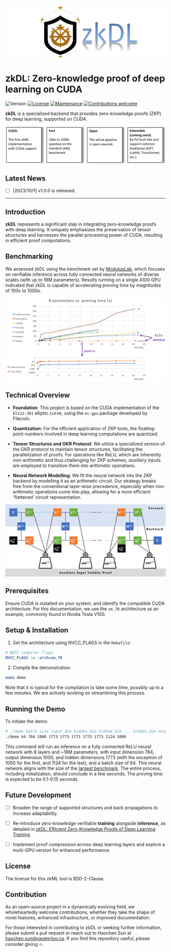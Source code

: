 ![logo](./images/logo.png)
# zkDL: Zero-knowledge proof of deep learning on CUDA
![Version](https://img.shields.io/badge/Version-v1.0.0-blue) [![License](https://img.shields.io/badge/License-BSD_2--Clause-orange.svg)](https://opensource.org/licenses/BSD-2-Clause) [![Maintenance](https://img.shields.io/badge/Maintained%3F-yes-green.svg)](https://github.com/SafeAILab/zkdl/issues) [![Contributions welcome](https://img.shields.io/badge/Contributions-welcome-brightgreen.svg?style=flat)](https://github.com/SafeAILab/zkdl/pulls)

**zkDL** is a specialized backend that provides zero-knowledge proofs (ZKP) for deep learning, supported on CUDA.

![highlight](./images/highlight.png)

## Latest News
- [ ] [2023/10/1] v1.0.0 is released.

---

## Introduction

**zkDL** represents a significant step in integrating zero-knowledge proofs with deep learning. It uniquely emphasizes the preservation of tensor structures and harnesses the parallel processing power of CUDA, resulting in efficient proof computations.

## Benchmarking

We assessed zkDL using the benchmark set by [ModulusLab](https://medium.com/@ModulusLabs/chapter-5-the-cost-of-intelligence-da26dbf93307), which focuses on verifiable inference across fully connected neural networks of diverse scales (with up to 18M parameters). Results running on a single A100 GPU indicated that zkDL is capable of accelerating proving time by magnitudes of 100x to 1000x.

<div align="center">
	<img src="./images/benchmark.png" alt="Editor" width="700">
</div>

## Technical Overview

- **Foundation**: This project is based on the CUDA implementation of the `bls12-381` elliptic curve, using the `ec-gpu` package developed by Filecoin.
  
- **Quantization**: For the efficient application of ZKP tools, the floating-point numbers involved in deep learning computations are quantized.
    
- **Tensor Structures and GKR Protocol**: We utilize a specialized version of the GKR protocol to maintain tensor structures, facilitating the parallelization of proofs. For operations like ReLU, which are inherently non-arithmetic and thus challenging for ZKP schemes, *auxiliary inputs* are employed to transition them into arithmetic operations.

- **Neural Network Modelling**: We fit the neural network into the ZKP backend by modelling it as an arithmetic circuit. Our strategy breaks free from the conventional layer-wise precedence, especially when non-arithmetic operations come into play, allowing for a more efficient 'flattened' circuit representation.

<div align="center">
	<img src="./images/circuit.png" alt="Editor" width="700">
</div>

## Prerequisites

Ensure CUDA is installed on your system, and identify the compatible CUDA architecture. For this documentation, we use the `sm_70` architecture as an example, commonly found in Nvidia Tesla V100.

## Setup & Installation

1. Set the architecture using NVCC_FLAGS in the `Makefile`:

```cmake
# NVCC compiler flags
NVCC_FLAGS := -arch=sm_70
```

2. Compile the demonstration:

```bash
make demo
```

Note that it is typical for the compilation to take some time, possibly up to a few minutes. We are actively working on streamlining this process.

## Running the Demo

To initiate the demo:

```bash
# ./demo batch_size input_dim hidden_dim hiddem_dim ... hidden_dim output_dim
./demo 64 784 1000 1773 1773 1773 1773 1773 1124 1000
```
This command will run an inference on a fully connected ReLU neural network with 8 layers and ~18M parameters, with input dimension 784, output dimension 1000, and hidden dimensions 1773 (with the exception of 1000 for the first, and 1124 for the last), and a batch size of 64. This neural network aligns with the size of the [largest benchmark](#benchmarking). The entire process, including initialization, should conclude in a few seconds. The proving time is expected to be 0.1-0.15 seconds.

## Future Development

- [ ] Broaden the range of supported structures and back propagations to increase adaptability.

- [ ] Re-introduce zero-knowledge verifiable **training** alongside **inference**, as detailed in [zkDL: Efficient Zero-Knowledge Proofs of Deep Learning Training](https://arxiv.org/abs/2307.16273).

- [ ] Implement proof compression across deep learning layers and explore a multi-GPU version for enhanced performance.

## License
The license for this zkML tool is BSD-2-Clause.

## Contribution
As an open-source project in a dynamically evolving field, we wholeheartedly welcome contributions, whether they take the shape of novel features, enhanced infrastructure, or improved documentation.

For those interested in contributing to zkDL or seeking further information, please submit a pull request or reach out to Haochen Sun at haochen.sun@uwaterloo.ca. If you find this repository useful, please consider giving ⭐.

